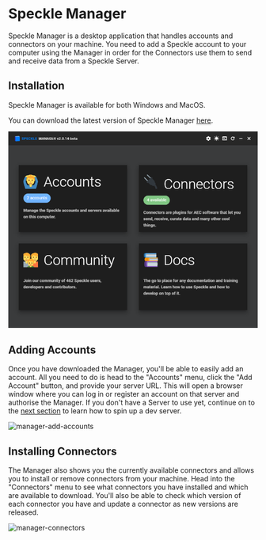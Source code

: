 # Speckle Manager

Speckle Manager is a desktop application that handles accounts and connectors on your machine. You need to add a Speckle account to your computer using the Manager in order for the Connectors use them to send and receive data from a Speckle Server.

## Installation

Speckle Manager is available for both Windows and MacOS.

You can download the latest version of Speckle Manager [here](https://speckle-releases.ams3.digitaloceanspaces.com/manager/SpeckleManager%20Setup.exe).

![screenshot of the manager](../.vuepress/public/assets/manager.png)

## Adding Accounts

Once you have downloaded the Manager, you'll be able to easily add an account. All you need to do is head to the "Accounts" menu, click the "Add Account" button, and provide your server URL. This will open a browser window where you can log in or register an account on that server and authorise the Manager. If you don't have a Server to use yet, continue on to the [next section](/user/web) to learn how to spin up a dev server.

![manager-add-accounts](https://user-images.githubusercontent.com/7717434/106609140-2c07ba80-655d-11eb-9728-d59b850ac9a2.gif)

## Installing Connectors

The Manager also shows you the currently available connectors and allows you to install or remove connectors from your machine. Head into the "Connectors" menu to see what connectors you have installed and which are available to download. You'll also be able to check which version of each connector you have and update a connector as new versions are released.

![manager-connectors](https://user-images.githubusercontent.com/7717434/106609134-2b6f2400-655d-11eb-8d2a-1730115e3bc7.gif)